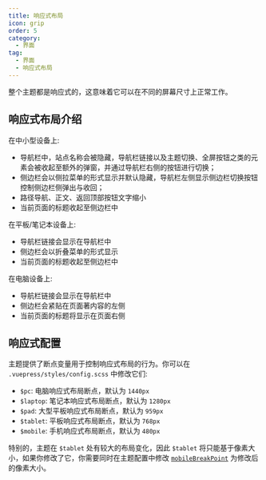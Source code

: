 ```yaml
---
title: 响应式布局
icon: grip
order: 5
category:
  - 界面
tag:
  - 界面
  - 响应式布局
---
```


整个主题都是响应式的，这意味着它可以在不同的屏幕尺寸上正常工作。

<!-- more -->

## 响应式布局介绍

在中小型设备上:

- 导航栏中，站点名称会被隐藏，导航栏链接以及主题切换、全屏按钮之类的元素会被收起至额外的弹窗，并通过导航栏右侧的按钮进行切换；
- 侧边栏会以侧拉菜单的形式显示并默认隐藏，导航栏左侧显示侧边栏切换按钮控制侧边栏侧弹出与收回；
- 路径导航、正文、返回顶部按钮文字缩小
- 当前页面的标题收起至侧边栏中

在平板/笔记本设备上:

- 导航栏链接会显示在导航栏中
- 侧边栏会以折叠菜单的形式显示
- 当前页面的标题收起至侧边栏中

在电脑设备上:

- 导航栏链接会显示在导航栏中
- 侧边栏会紧贴在页面著内容的左侧
- 当前页面的标题将显示在页面右侧

## 响应式配置

主题提供了断点变量用于控制响应式布局的行为。你可以在 `.vuepress/styles/config.scss` 中修改它们:

- `$pc`: 电脑响应式布局断点，默认为 `1440px`
- `$laptop`: 笔记本响应式布局断点，默认为 `1280px`
- `$pad`: 大型平板响应式布局断点，默认为 `959px`
- `$tablet`: 平板响应式布局断点，默认为 `768px`
- `$mobile`: 手机响应式布局断点，默认为 `480px`

特别的，主题在 `$tablet` 处有较大的布局变化，因此 `$tablet` 将只能基于像素大小，如果你修改了它，你需要同时在主题配置中修改 [`mobileBreakPoint`](../../config/theme/appearance.md#mobilebreakpoint) 为修改后的像素大小。
